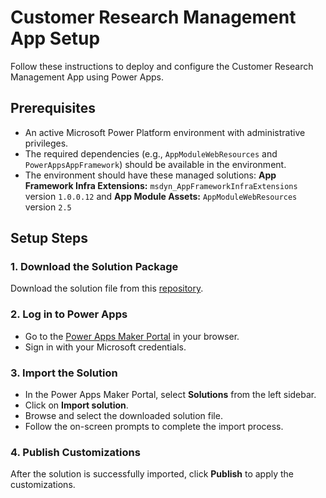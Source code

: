 # Customer Research Management App Setup

Follow these instructions to deploy and configure the Customer Research Management App using Power Apps.

## Prerequisites
- An active Microsoft Power Platform environment with administrative privileges.
- The required dependencies (e.g., `AppModuleWebResources` and `PowerAppsAppFramework`) should be available in the environment.
- The environment should have these managed solutions: **App Framework Infra Extensions:** `msdyn_AppFrameworkInfraExtensions` version `1.0.0.12` and **App Module Assets:** `AppModuleWebResources` version `2.5`

## Setup Steps

### 1. Download the Solution Package
Download the solution file from this [repository](https://github.com/calebnwokocha/customer-research-management-app/tree/main/solution).

### 2. Log in to Power Apps
- Go to the [Power Apps Maker Portal](https://make.powerapps.com/) in your browser.
- Sign in with your Microsoft credentials.

### 3. Import the Solution
- In the Power Apps Maker Portal, select **Solutions** from the left sidebar.
- Click on **Import solution**.
- Browse and select the downloaded solution file.
- Follow the on-screen prompts to complete the import process.

### 4. Publish Customizations
After the solution is successfully imported, click **Publish** to apply the customizations.
